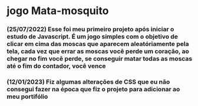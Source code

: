 # jogo Mata-mosquito

### (25/07/2022) Esse foi meu primeiro projeto após iniciar o estudo de Javascript. É um jogo simples com o objetivo de clicar em cima das moscas que aparecem aleatóriamente pela tela, cada vez que errar as moscas você perde um coração, ao chegar no fim você perde, se conseguir matar todas as moscas até o fim do contador, você vence

### (12/01/2023) Fiz algumas alterações de CSS que eu não consegui fazer na época que fiz o projeto para adicionar ao meu portifólio
